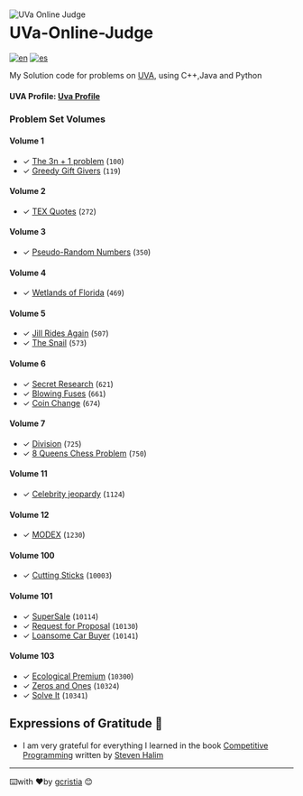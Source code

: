 <img src="https://uhunt.onlinejudge.org/images/uva.png" alt="UVa Online Judge" style="float: left; margin-right:10px;margin-top:15px" />

# UVa-Online-Judge
[![en](https://img.shields.io/badge/lang-en-red.svg)](https://github.com/gcristia/UVa-Online-Judge/blob/main/README.md)
[![es](https://img.shields.io/badge/lang-es-yellow.svg)](https://github.com/gcristia/UVa-Online-Judge/blob/main/README.es.md)

My Solution code for problems on [UVA](https://onlinejudge.org/), using C++,Java and Python

<h4>UVA Profile:  <a href="https://uhunt.onlinejudge.org/id/1210764">Uva Profile</a></h4> 

### Problem Set Volumes

#### Volume 1 
* ✓ [The 3n + 1 problem][100] (`100`)  
* ✓ [Greedy Gift Givers][100] (`119`)   

#### Volume 2
* ✓ [TEX Quotes][272] (`272`)  

#### Volume 3
* ✓ [Pseudo-Random Numbers][350] (`350`)

#### Volume 4
* ✓ [Wetlands of Florida][469] (`469`)

#### Volume 5
* ✓ [Jill Rides Again][507] (`507`)
* ✓ [The Snail][573] (`573`)

#### Volume 6
* ✓ [Secret Research][621] (`621`) 
* ✓ [Blowing Fuses][661] (`661`) 
* ✓ [Coin Change][674] (`674`)

#### Volume 7
* ✓ [Division][725] (`725`) 
* ✓ [8 Queens Chess Problem][750] (`750`) 

#### Volume 11
* ✓ [Celebrity jeopardy][1124] (`1124`)

#### Volume 12
* ✓ [MODEX][1230] (`1230`)

#### Volume 100
* ✓ [Cutting Sticks][10003] (`10003`)

#### Volume 101
* ✓ [SuperSale][10114] (`10114`)
* ✓ [Request for Proposal][10130] (`10130`)
* ✓ [Loansome Car Buyer][10141] (`10141`)

#### Volume 103
* ✓ [Ecological Premium][10300] (`10300`)
* ✓ [Zeros and Ones][10324] (`10324`)
* ✓ [Solve It][10341] (`10341`)

## Expressions of Gratitude 🎁
* I am very grateful for everything I learned in the book [Competitive Programming](https://sites.google.com/site/stevenhalim/) written by [Steven Halim](https://www.comp.nus.edu.sg/~stevenha/)
---
⌨️with ❤️by [gcristia](https://github.com/gcristia) 😊

[1]: http://uva.onlinejudge.org
[infoSE]: http://uva.onlinejudge.org/index.php?option=com_content&task=view&id=21
[100]: http://uva.onlinejudge.org/external/1/100.html 
[119]: http://uva.onlinejudge.org/external/1/119.html 

[272]: http://uva.onlinejudge.org/external/2/272.html 

[350]: http://uva.onlinejudge.org/external/3/350.html 

[469]: http://uva.onlinejudge.org/external/4/469.html

[507]: http://uva.onlinejudge.org/external/5/507.html
[573]: http://uva.onlinejudge.org/external/5/573.html 

[621]: http://uva.onlinejudge.org/external/6/621.html 
[661]: http://uva.onlinejudge.org/external/6/661.html
[674]: http://uva.onlinejudge.org/external/6/674.html 

[725]: http://uva.onlinejudge.org/external/7/725.html 
[750]: http://uva.onlinejudge.org/external/7/750.html 

[1124]: http://uva.onlinejudge.org/external/11/1124.html

[1230]: http://uva.onlinejudge.org/external/12/1230.html 

[10003]: http://uva.onlinejudge.org/external/100/10003.html 

[10114]: http://uva.onlinejudge.org/external/101/10114.html 
[10130]: http://uva.onlinejudge.org/external/101/10130.html 
[10141]: http://uva.onlinejudge.org/external/101/10141.html

[10300]: http://uva.onlinejudge.org/external/103/10300.html
[10324]: http://uva.onlinejudge.org/external/103/10324.html
[10341]: http://uva.onlinejudge.org/external/103/10341.html 